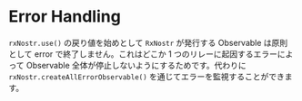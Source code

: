 # Error Handling

`rxNostr.use()` の戻り値を始めとして `RxNostr` が発行する Observable は原則として error で終了しません。これはどこか 1 つのリレーに起因するエラーによって Observable 全体が停止しないようにするためです。代わりに `rxNostr.createAllErrorObservable()` を通じてエラーを監視することができます。
